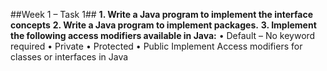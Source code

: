 ##Week 1 – Task 1##
**1. Write a Java program to implement the interface concepts**
**2. Write a Java program to implement packages.**
**3. Implement the following access modifiers available in Java:**
• Default – No keyword required
• Private
• Protected
• Public
Implement Access modifiers for classes or interfaces in Java
